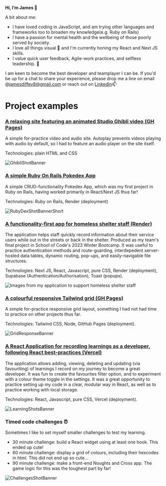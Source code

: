 **Hi, I’m James 👋**

A bit about me: 
- I have loved coding in JavaScript, and am trying other languages and frameworks too to broaden my knowledge(e.g. Ruby on Rails)
- I have a passion for mental health and the wellbeing of those poorly served by society.
- I love all things visual 👀 and I'm currently honing my React and Next JS skills. 
- I value quick user feedback, Agile-work practices, and selfless leadership. 🌱

I am keen to become the best developer and teamplayer I can be. If you'd be up for a chat to share your experience, please drop me a line on email @jamesdiffey8@gmail.com or reach out on [LinkedIn](https://www.linkedin.com/in/jamesdiffey/)📫 


# Project examples


### [A relaxing site featuring an animated Studio Ghibli video (GH Pages)](https://jamesdiffeycoding.github.io/Animated-Wallpaper-StudioGhibli/)
A simple for-practice video and audio site. Autoplay prevents videos playing with audio by default, so I had to feature an audio player on the site itself.

Technologies: plain HTML and CSS

![GhibliShotBanner](https://github.com/jamesdiffeycoding/jamesdiffeycoding/assets/139918141/75dbc1c0-2b05-4325-baf1-b7a91ac21d0b)


### [A simple Ruby On Rails Pokedex App](https://rubyonrails-pokedex.onrender.com/pokemonsters)
A simple CRUD-functionality Pokedex App, which was my first project in Ruby on Rails, having worked primarily in React/Next JS thus far! 

Technologies: Ruby on Rails, Render (deployment)

![RubyDexShotBannerShort](https://github.com/jamesdiffeycoding/jamesdiffeycoding/assets/139918141/87d429f5-eaca-46e4-a655-b28c06d4a2b1)


### [A functionality-first app for homeless shelter staff (Render)](https://www.youtube.com/watch?v=xjYaiY8oWOU&ab_channel=JamesDiffey)
The application helps staff quickly record information about their service users while out in the streets or back in the shelter. Produced as my team's final project in School of Code's 2023 Winter Bootcamp. It was useful to practice authentication methods and route-guarding, interdepedent server-hosted data tables, dynamic routing, pop-ups, and easily-navigable file structures.

Technologies: Next JS, React, Javascript, pure CSS, Render (deployment), Supabase (Authentication/Authorisation), Toast (popups).

![Images from my application to support homeless shelter staff](https://github.com/jamesdiffeycoding/jamesdiffeycoding/assets/139918141/969e4146-8cbd-4bc4-a5bb-72f34f24deca)


### [A colourful responsive Tailwind grid (GH Pages)](https://jamesdiffeycoding.github.io/Tailwind-Responsive-Grid-Experiments/)

A simple for-practice responsive grid layout, something I had not had time to practice on other projects thus far.

Technologies: Tailwind CSS, Node, GitHub Pages (deployment).

![GridResponseBanner](https://github.com/jamesdiffeycoding/jamesdiffeycoding/assets/139918141/243e1338-168f-4dbd-be9a-4f192b06dd2a)


### [A React Application for recording learnings as a developer, following React best-practices (Vercel)](https://developer-lessons-react.vercel.app/)
The application allows adding, viewing, deleting and updating (via favouriting) of learnings I record on my journey to become a great developer. It was fun to create the favourites filter option, and to experiment with a colour theme toggle in the settings. It was a great opportunity to practice setting up my code in a clear, modular way in React, as well as to practice working with local storage.

Technologies: React, Javascript, pure CSS, Vercel (deployment).

![LearningShotsBanner](https://github.com/jamesdiffeycoding/jamesdiffeycoding/assets/139918141/a9bdd1d7-6432-40ca-b995-568d863e0eaf)


### Timed code challenges ⏰ 
Sometimes I like to set myself smaller challenges to test my learning.
- 30 minute challenge: build a React widget using at least one hook. This ended up cute!
- 60 minute challenge: display a grid of colours, including their hexcodes in html. This did not end up so cute...
- 90 minute challenge: make a front-end Noughts and Cross app. The game logic for this was the toughest part by far! 

![ChallengesShotBanner](https://github.com/jamesdiffeycoding/jamesdiffeycoding/assets/139918141/be1d4e60-dfd6-4f49-81bb-589c4373da23)
